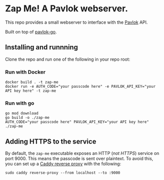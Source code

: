 # Zap Me! A Pavlok webserver.
This repo provides a small webserver to interface with the [Pavlok](https://pavlok.com/) API.

Built on top of [pavlok-go](https://github.com/carreter/pavlok-go).

## Installing and runnning

Clone the repo and run one of the following in your repo root:

### Run with Docker
```shell
docker build . -t zap-me
docker run -e AUTH_CODE="your passcode here" -e PAVLOK_API_KEY="your API key here" -t zap-me
```

### Run with go
```shell
go mod download
go build -o ./zap-me
AUTH_CODE="your passcode here" PAVLOK_API_KEY="your API key here" ./zap-me
```

## Adding HTTPS to the service
By default, the `zap-me` executable exposes an HTTP (*not HTTPS*) service on port 9000.
This means the passcode is sent over plaintext. To avoid this, you can set up a
[Caddy reverse proxy](https://caddyserver.com/docs/quick-starts/reverse-proxy) with the following:
```shell
sudo caddy reverse-proxy --from localhost --to :9000
```